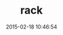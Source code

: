---
layout: post
title:  "rack"
repo:   "rack/rack"
date:   2015-02-18 10:46:54
gemurl: http://rack.github.io/
---